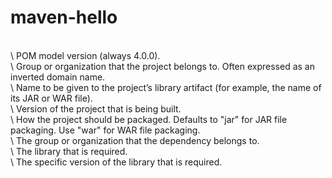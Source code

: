 # maven-hello
<br>
\<modelVersion> POM model version (always 4.0.0).
<br>
\<groupId> Group or organization that the project belongs to. Often expressed as an inverted domain name.
<br>
\<artifactId> Name to be given to the project’s library artifact (for example, the name of its JAR or WAR file).
<br>
\<version> Version of the project that is being built.
<br>
\<packaging> How the project should be packaged. Defaults to "jar" for JAR file packaging. Use "war" for WAR file packaging.
<br>
\<groupId> The group or organization that the dependency belongs to.
<br>
\<artifactId> The library that is required.
<br>
\<version> The specific version of the library that is required.
